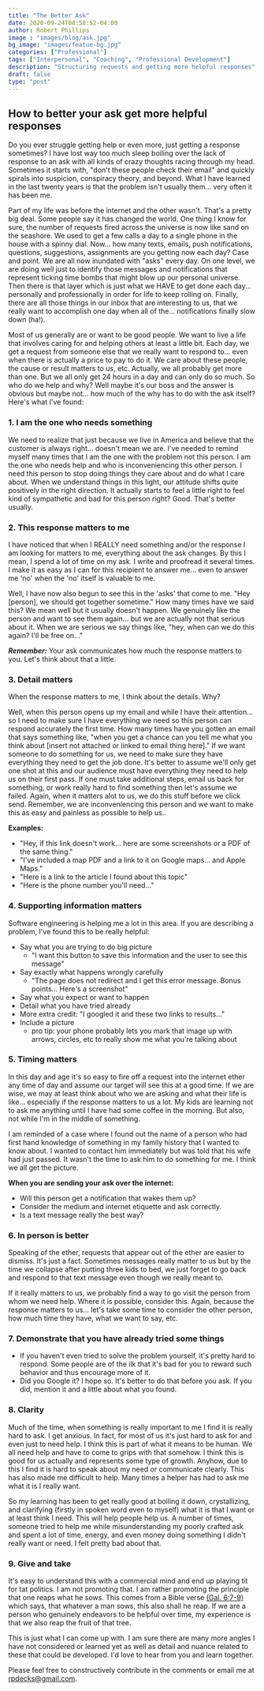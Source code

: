 ```yaml
---
title: "The Better Ask"
date: 2020-09-24T08:58:52-04:00
author: Robert Phillips
image : "images/blog/ask.jpg"
bg_image: "images/featue-bg.jpg"
categories: ["Professional"]
tags: ["Interpersonal", "Coaching", "Professional Development"]
description: "Structuring requests and getting more helpful responses"
draft: false
type: "post"
---
```

## How to better your ask get more helpful responses

Do you ever struggle getting help or even more, just getting a response sometimes? I have lost way too much sleep boiling over the lack of response to an ask with all kinds of crazy thoughts racing through my head. Sometimes it starts with, "don't these people check their email" and quickly spirals into suspicion, conspiracy theory, and beyond. What I have learned in the last twenty years is that the problem isn't usually them... very often it has been me. 

Part of my life was before the internet and the other wasn't. That's a pretty big deal. Some people say it has changed the world. One thing I know for sure, the number of requests fired across the universe is now like sand on the seashore. We used to get a few calls a day to a single phone in the house with a spinny dial. Now... how many texts, emails, push notifications, questions, suggestions, assignments are you getting now each day? Case and point. We are all now inundated with "asks" every day. On one level, we are doing well just to identify those messages and notifications that represent ticking time bombs that might blow up our personal universe. Then there is that layer which is just what we HAVE to get done each day... personally and professionally in order for life to keep rolling on. Finally, there are all those things in our inbox that are interesting to us, that we really want to accomplish one day when all of the... notifications finally slow down (ha!).

Most of us generally are or want to be good people. We want to live a life that involves caring for and helping others at least a little bit. Each day, we get a request from someone else that we really want to respond to... even when there is actually a price to pay to do it. We care about these people, the cause or result matters to us, etc. Actually, we all probably get more than one. But we all only get 24 hours in a day and can only do so much. So who do we help and why? Well maybe it's our boss and the answer is obvious but maybe not... how much of the why has to do with the ask itself? Here's what I've found:

### **1. I am the one who needs something**  
We need to realize that just because we live in America and believe that the customer is always right... doesn't mean we are. I've needed to remind myself many times that I am the one with the problem not this person. I am the one who needs help and who is inconveniencing this other person. I need this person to stop doing things they care about and do what I care about. When we understand things in this light, our attitude shifts quite positively in the right direction. It actually starts to feel a little right to feel kind of sympathetic and bad for this person right? Good. That's better usually.

### **2. This response matters to me**  
I have noticed that when I REALLY need something and/or the response I am looking for matters to me, everything about the ask changes. By this I mean, I spend a lot of time on my ask. I write and proofread it several times. I make it as easy as I can for this recipient to answer me... even to answer me 'no' when the 'no' itself is valuable to me.  

Well, I have now also begun to see this in the 'asks' that come to me. "Hey [person], we should get together sometime." How many times have we said this? We mean well but it usually doesn't happen. We genuinely like the person and want to see them again... but we are actually not that serious about it. When we are serious we say things like, "hey, when can we do this again? I'll be free on..."   

**_Remember:_** Your ask communicates how much the response matters to you. Let's think about that a little.

### **3. Detail matters**  
When the response matters to me, I think about the details. Why?  

Well, when this person opens up my email and while I have their attention... so I need to make sure I have everything we need so this person can respond accurately the first time. How many times have you gotten an email that says something like, "when you get a chance can you tell me what you think about [insert not attached or linked to email thing here]." If we want someone to do something for us, we need to make sure they have everything they need to get the job done. It's better to assume we'll only get one shot at this and our audience must have everything they need to help us on their first pass. If one must take additional steps, email us back for something, or work really hard to find something then let's assume we failed. Again, when it matters alot to us, we do this stuff before we click send. Remember, we are inconveniencing this person and we want to make this as easy and painless as possible to help us..

**Examples:**
- "Hey, if this link doesn't work... here are some screenshots or a PDF of the same thing."
- "I've included a map PDF and a link to it on Google maps... and Apple Maps."
- "Here is a link to the article I found about this topic"
- "Here is the phone number you'll need..."

### **4. Supporting information matters**
Software engineering is helping me a lot in this area. If you are describing a problem, I've found this to be really helpful:  
- Say what you are trying to do big picture 
    -   "I want this button to save this information and the user to see this message"
- Say exactly what happens wrongly carefully 
    - "The page does not redirect and I get this error message. Bonus points... Here's a screenshot"
- Say what you expect or want to happen
- Detail what you have tried already
- More extra credit: "I googled it and these two links to results..."
- Include a picture 
    - pro tip: your phone probably lets you mark that image up with arrows, circles, etc to really show me what you're talking about  

### **5. Timing matters**
In this day and age it's so easy to fire off a request into the internet ether any time of day and assume our target will see this at a good time. If we are wise, we may at least think about who we are asking and what their life is like... especially if the response matters to us a lot. My kids are learning not to ask me anything until I have had some coffee in the morning. But also, not while I'm in the middle of something.  

I am reminded of a case where I found out the name of a person who had first hand knowledge of something in my family history that I wanted to know about. I wanted to contact him immediately but was told that his wife had just passed. It wasn't the time to ask him to do something for me. I think we all get the picture.  

**When you are sending your ask over the internet:**
- Will this person get a notification that wakes them up?
- Consider the medium and internet etiquette and ask correctly.
- Is a text message really the best way?  

### **6. In person is better**
Speaking of the ether, requests that appear out of the ether are easier to dismiss. It's just a fact. Sometimes messages really matter to us but by the time we collapse after putting three kids to bed, we just forget to go back and respond to that text message even though we really meant to.  

If it really matters to us, we probably find a way to go visit the person from whom we need help. Where it is possible, consider this. Again, because the response matters to us... let's take some time to consider the other person, how much time they have, what we want to say, etc.

### **7. Demonstrate that you have already tried some things**
- If you haven't even tried to solve the problem yourself, it's pretty hard to respond. Some people are of the ilk that it's bad for you to reward such behavior and thus encourage more of it.
- Did you Google it? I hope so. It's better to do that before you ask. If you did, mention it and a little about what you found.

### **8. Clarity**
Much of the time, when something is really important to me I find it is really hard to ask. I get anxious. In fact, for most of us it's just hard to ask for and even just to need help. I think this is part of what it means to be human. We all need help and have to come to grips with that somehow. I think this is good for us actually and represents some type of growth. Anyhow, due to this I find it is hard to speak about my need or communicate clearly. This has also made me difficult to help. Many times a helper has had to ask me what it is I really want.

So my learning has been to get really good at boiling it down, crystallizing, and clarifying (firstly in spoken word even to myself) what it is that I want or at least think I need. This will help people help us. A number of times, someone tried to help me while misunderstanding my poorly crafted ask and spent a lot of time, energy, and even money doing something I didn't really want or need. I felt pretty bad about that.

### **9. Give and take**
It's easy to understand this with a commercial mind and end up playing tit for tat politics. I am not promoting that. I am rather promoting the principle that one reaps what he sows. This comes from a Bible verse [(Gal. 6:7-9)](https://online.recoveryversion.bible/BibleChapters.cfm?cid=168) which says, that whatever a man sows, this also shall he reap. If we are a person who genuinely endeavors to be helpful over time, my experience is that we also reap the fruit of that tree.

This is just what I can come up with. I am sure there are many more angles I have not considered or learned yet as well as detail and nuance related to these that could be developed. I'd love to hear from you and learn together.  

Please feel free to constructively contribute in the comments or email me at [rpdecks@gmail.com](mailto:rpdecks@gmail.com).